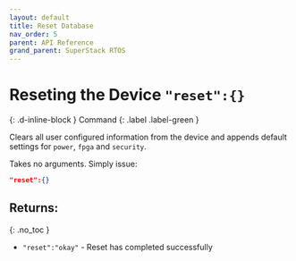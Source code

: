 ```yaml
---
layout: default
title: Reset Database
nav_order: 5
parent: API Reference
grand_parent: SuperStack RTOS
---
```


# Reseting the Device `"reset":{}`
{: .d-inline-block }
Command
{: .label .label-green }

Clears all user configured information from the device and appends default settings for `power`, `fpga` and `security`.

Takes no arguments. Simply issue:
```json
"reset":{}
```

## Returns:
{: .no_toc }

- `"reset":"okay"` - Reset has completed successfully